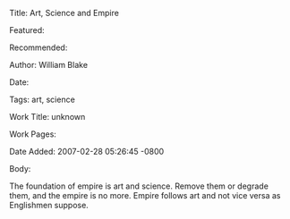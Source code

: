 Title: Art, Science and Empire

Featured: 

Recommended: 

Author: William Blake

Date: 

Tags: art, science

Work Title: unknown

Work Pages:  

Date Added: 2007-02-28 05:26:45 -0800

Body:

The foundation of empire is art and science. Remove them or degrade them, and the empire is no more. Empire follows art and not vice versa as Englishmen suppose.


